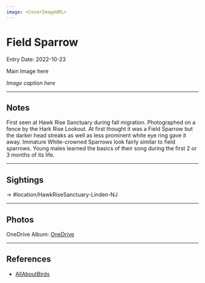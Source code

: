 ```yaml
---
image: <CoverImageURL>
---
```


# Field Sparrow
Entry Date: 2022-10-23

Main Image here

*Image caption here*

---------------------------------------------------------------
## Notes

First seen at Hawk Rise Sanctuary during fall migration. Photographed on a fence by the Hark Rise Lookout. At first thought it was a Field Sparrow but the darker head streaks as well as less prominent white eye ring gave it away. Immature White-crowned Sparrows look fairly similar to field sparrows. Young males learned the basics of their song during the first 2 or 3 months of its life.

---------------------------------------------------------------
## Sightings

-> #location/HawkRiseSanctuary-Linden-NJ 

---------------------------------------------------------------
## Photos
OneDrive Album: [OneDrive](linkhere)

---------------------------------------------------------------
## References
- [AllAboutBirds](https://www.allaboutbirds.org/guide/White-crowned_Sparrow/overview)